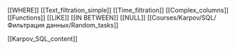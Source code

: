 [[WHERE]]
[[Text_filtration_simple]]
[[Time_filtration]]
[[Complex_columns]]
[[Functions]]
[[LIKE]]
[[IN BETWEEN]]
[[NULL]]
[[Courses/Karpov/SQL/Фильтрация данных/Random_tasks]]


[[Karpov_SQL_content]]